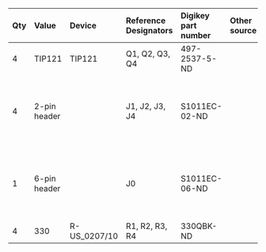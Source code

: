 **Qty**|**Value**|**Device**|**Reference Designators**|**Digikey part number**|**Other source**|**Notes**
:-----|:-----|:-----|:-----|:-----|:-----|:-----
4|TIP121|TIP121|Q1, Q2, Q3, Q4|497-2537-5-ND| |
4|2-pin header| |J1, J2, J3, J4|S1011EC-02-ND| |Also can cut a piece of a longer header
1|6-pin header| |J0|S1011EC-06-ND| |Also can cut a piece of a longer header
4|330|R-US\_0207/10|R1, R2, R3, R4|330QBK-ND| | 
